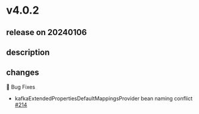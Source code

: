 # v4.0.2

## release on 20240106

## description

## changes

🐞 Bug Fixes

* kafkaExtendedPropertiesDefaultMappingsProvider bean naming conflict <a href="https://github.com/spring-cloud/spring-cloud-stream-binder-aws-kinesis/issues/214" data-hovercard-type="issue" data-hovercard-url="/spring-cloud/spring-cloud-stream-binder-aws-kinesis/issues/214/hovercard">#214</a>

